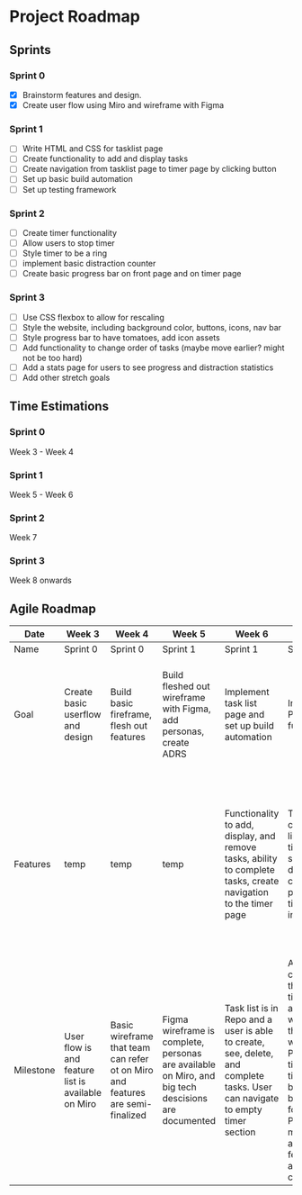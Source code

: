 # Project Roadmap

## Sprints

### Sprint 0
- [x] Brainstorm features and design. 
- [x] Create user flow using Miro and wireframe with Figma

### Sprint 1
- [ ] Write HTML and CSS for tasklist page
- [ ] Create functionality to add and display tasks
- [ ] Create navigation from tasklist page to timer page by clicking button
- [ ] Set up basic build automation
- [ ] Set up testing framework 

### Sprint 2
- [ ] Create timer functionality
- [ ] Allow users to stop timer
- [ ] Style timer to be a ring
- [ ] implement basic distraction counter
- [ ] Create basic progress bar on front page and on timer page

### Sprint 3
- [ ] Use CSS flexbox to allow for rescaling
- [ ] Style the website, including background color, buttons, icons, nav bar
- [ ] Style progress bar to have tomatoes, add icon assets
- [ ] Add functionality to change order of tasks (maybe move earlier? might not be too hard)
- [ ] Add a stats page for users to see progress and distraction statistics
- [ ] Add other stretch goals

## Time Estimations

### Sprint 0
Week 3 - Week 4

### Sprint 1
Week 5 - Week 6

### Sprint 2
Week 7

### Sprint 3
Week 8 onwards

## Agile Roadmap

| Date      | Week 3 | Week 4 | Week 5 | Week 6 | Week 7 | Week 8 | Week 9 | Week 10 |
| ---       | ---    | ---    | ---    | ---    | ---    | ---    | ---    | ---     |
| Name      | Sprint 0 | Sprint 0 | Sprint 1 | Sprint 1 | Sprint 2 | Sprint 3 | Sprint 3 | Sprint 3
| Goal      | Create basic userflow and design | Build basic fireframe, flesh out features| Build fleshed out wireframe with Figma, add personas, create ADRS| Implement task list page and set up build automation | Implement Pomo timer functionality | Implement local storage and advanced styling - ring timer, tomato progress bar, etc. | Add a stats page | Improve stats page, possible adding backend to compare with others
| Features  | temp| temp | temp | Functionality to add, display, and remove tasks, ability to complete tasks, create navigation to the timer page | Timer that changes times like a Pomo timer, timer stop button, distraction counter, basic progress bar, timer displayed in tab | Implement local storage, display timer as a ring; add styling such as background colors, buttons and navbar; allow for user to change task order | Display progress bar as tomatoes, add a stats page | Flesh out stats page
| Milestone | User flow is and feature list is available on Miro | Basic wireframe that team can refer ot on Miro and features are semi-finalized | Figma wireframe is complete, personas are available on Miro, and big tech descisions are documented | Task list is in Repo and a user is able to create, see, delete, and complete tasks. User can navigate to empty timer section | A user can comfortablyuse the Pomodoro timer to actually do work just as they would with any other Pomodoro timer. The timer has work, break, and long break time that follows the Pomodoro method in addition to features such as a distriction counter | The website looks and feels like the Figma design. Refreshing the page does not end timer or clear tasks | Users can track important productivity statistics such as number is distractions, failed pomos, completed pomos, and trends in these numbers to give an idea of their progression | Trends are displayed with styled graphs and additional data such as most productive times of the day are available.
